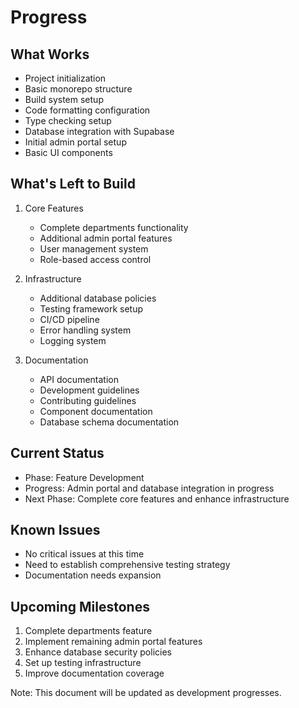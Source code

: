 # Progress

## What Works
- Project initialization
- Basic monorepo structure
- Build system setup
- Code formatting configuration
- Type checking setup
- Database integration with Supabase
- Initial admin portal setup
- Basic UI components

## What's Left to Build
1. Core Features
   - Complete departments functionality
   - Additional admin portal features
   - User management system
   - Role-based access control

2. Infrastructure
   - Additional database policies
   - Testing framework setup
   - CI/CD pipeline
   - Error handling system
   - Logging system

3. Documentation
   - API documentation
   - Development guidelines
   - Contributing guidelines
   - Component documentation
   - Database schema documentation

## Current Status
- Phase: Feature Development
- Progress: Admin portal and database integration in progress
- Next Phase: Complete core features and enhance infrastructure

## Known Issues
- No critical issues at this time
- Need to establish comprehensive testing strategy
- Documentation needs expansion

## Upcoming Milestones
1. Complete departments feature
2. Implement remaining admin portal features
3. Enhance database security policies
4. Set up testing infrastructure
5. Improve documentation coverage

Note: This document will be updated as development progresses. 